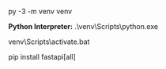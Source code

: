 
py -3 -m venv venv

**Python Interpreter:** .\venv\Scripts\python.exe

venv\Scripts\activate.bat

pip install fastapi[all]


